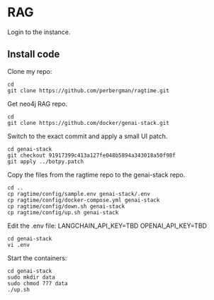 # RAG
Login to the instance.

## Install code
Clone my repo:
```shell
cd
git clone https://github.com/perbergman/ragtime.git
```

Get neo4j RAG repo.
```shell
cd
git clone https://github.com/docker/genai-stack.git
```

Switch to the exact commit and apply a small UI patch.
```shell
cd genai-stack
git checkout 91917399c413a127fe048b5894a343018a50f98f
git apply ../botpy.patch
```

Copy the files from the ragtime repo to the genai-stack repo.
```shell
cd ..
cp ragtime/config/sample.env genai-stack/.env
cp ragtime/config/docker-compose.yml genai-stack
cp ragtime/config/down.sh genai-stack
cp ragtime/config/up.sh genai-stack
```

Edit the .env file:
LANGCHAIN_API_KEY=TBD
OPENAI_API_KEY=TBD

```shell
cd genai-stack
vi .env
```

Start the containers:
```shell
cd genai-stack
sudo mkdir data
sudo chmod 777 data
./up.sh
```

